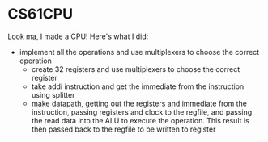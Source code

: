 # CS61CPU

Look ma, I made a CPU! Here's what I did:

- implement all the operations and use multiplexers to choose the correct
  operation
  - create 32 registers and use multiplexers to choose the correct register
  - take addi instruction and get the immediate from the instruction using
    splitter
  - make datapath, getting out the registers and immediate from the instruction,
    passing registers and clock to the regfile, and passing the read data into
    the ALU to execute the operation. This result is then passed back to the
    regfile to be written to register
